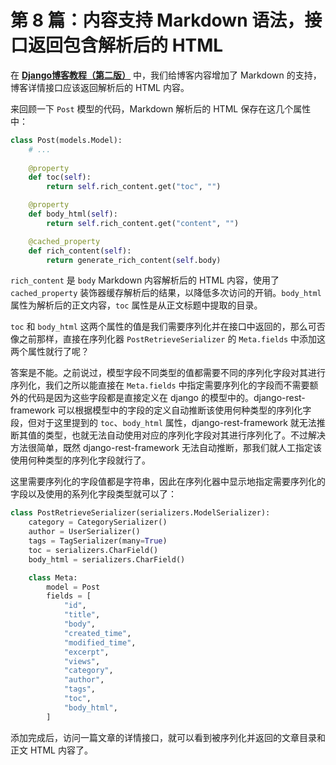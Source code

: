 # 第 8 篇：内容支持 Markdown 语法，接口返回包含解析后的 HTML

在 **[Django博客教程（第二版）](https://link.zhihu.com/?target=https%3A//www.zmrenwu.com/courses/hellodjango-blog-tutorial/)** 中，我们给博客内容增加了 Markdown 的支持，博客详情接口应该返回解析后的 HTML 内容。

来回顾一下 `Post` 模型的代码，Markdown 解析后的 HTML 保存在这几个属性中：

```python
class Post(models.Model):
    # ...
    
    @property
    def toc(self):
        return self.rich_content.get("toc", "")

    @property
    def body_html(self):
        return self.rich_content.get("content", "")

    @cached_property
    def rich_content(self):
        return generate_rich_content(self.body)
```

`rich_content` 是 `body` Markdown 内容解析后的 HTML 内容，使用了 `cached_property` 装饰器缓存解析后的结果，以降低多次访问的开销。`body_html` 属性为解析后的正文内容，`toc` 属性是从正文标题中提取的目录。

`toc` 和 `body_html` 这两个属性的值是我们需要序列化并在接口中返回的，那么可否像之前那样，直接在序列化器 `PostRetrieveSerializer` 的 `Meta.fields` 中添加这两个属性就行了呢？

答案是不能。之前说过，模型字段不同类型的值都需要不同的序列化字段对其进行序列化，我们之所以能直接在 `Meta.fields` 中指定需要序列化的字段而不需要额外的代码是因为这些字段都是直接定义在 django 的模型中的。django-rest-framework 可以根据模型中的字段的定义自动推断该使用何种类型的序列化字段，但对于这里提到的 `toc`、`body_html` 属性，django-rest-framework 就无法推断其值的类型，也就无法自动使用对应的序列化字段对其进行序列化了。不过解决方法很简单，既然 django-rest-framework 无法自动推断，那我们就人工指定该使用何种类型的序列化字段就行了。

这里需要序列化的字段值都是字符串，因此在序列化器中显示地指定需要序列化的字段以及使用的系列化字段类型就可以了：

```python
class PostRetrieveSerializer(serializers.ModelSerializer):
    category = CategorySerializer()
    author = UserSerializer()
    tags = TagSerializer(many=True)
    toc = serializers.CharField()
    body_html = serializers.CharField()

    class Meta:
        model = Post
        fields = [
            "id",
            "title",
            "body",
            "created_time",
            "modified_time",
            "excerpt",
            "views",
            "category",
            "author",
            "tags",
            "toc",
            "body_html",
        ]
```

添加完成后，访问一篇文章的详情接口，就可以看到被序列化并返回的文章目录和正文 HTML 内容了。
